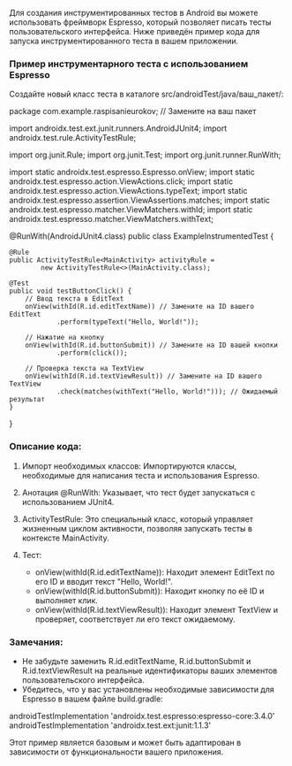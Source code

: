 Для создания инструментированных тестов в Android вы можете использовать фреймворк Espresso, который позволяет писать тесты пользовательского интерфейса. Ниже приведён пример кода для запуска инструментированного теста в вашем приложении.

### Пример инструментарного теста с использованием Espresso

Создайте новый класс теста в каталоге src/androidTest/java/ваш_пакет/:

package com.example.raspisanieurokov; // Замените на ваш пакет

import androidx.test.ext.junit.runners.AndroidJUnit4;
import androidx.test.rule.ActivityTestRule;

import org.junit.Rule;
import org.junit.Test;
import org.junit.runner.RunWith;

import static androidx.test.espresso.Espresso.onView;
import static androidx.test.espresso.action.ViewActions.click;
import static androidx.test.espresso.action.ViewActions.typeText;
import static androidx.test.espresso.assertion.ViewAssertions.matches;
import static androidx.test.espresso.matcher.ViewMatchers.withId;
import static androidx.test.espresso.matcher.ViewMatchers.withText;

@RunWith(AndroidJUnit4.class)
public class ExampleInstrumentedTest {

    @Rule
    public ActivityTestRule<MainActivity> activityRule =
            new ActivityTestRule<>(MainActivity.class);

    @Test
    public void testButtonClick() {
        // Ввод текста в EditText
        onView(withId(R.id.editTextName)) // Замените на ID вашего EditText
                .perform(typeText("Hello, World!"));

        // Нажатие на кнопку
        onView(withId(R.id.buttonSubmit)) // Замените на ID вашей кнопки
                .perform(click());

        // Проверка текста на TextView
        onView(withId(R.id.textViewResult)) // Замените на ID вашего TextView
                .check(matches(withText("Hello, World!"))); // Ожидаемый результат
    }
}


### Описание кода:

1. Импорт необходимых классов: Импортируются классы, необходимые для написания теста и использования Espresso.

2. Анотация @RunWith: Указывает, что тест будет запускаться с использованием JUnit4.

3. ActivityTestRule: Это специальный класс, который управляет жизненным циклом активности, позволяя запускать тесты в контексте MainActivity.

4. Тест: 
   - onView(withId(R.id.editTextName)): Находит элемент EditText по его ID и вводит текст "Hello, World!".
   - onView(withId(R.id.buttonSubmit)): Находит кнопку по её ID и выполняет клик.
   - onView(withId(R.id.textViewResult)): Находит элемент TextView и проверяет, соответствует ли его текст ожидаемому.

### Замечания:

- Не забудьте заменить R.id.editTextName, R.id.buttonSubmit и R.id.textViewResult на реальные идентификаторы ваших элементов пользовательского интерфейса.
- Убедитесь, что у вас установлены необходимые зависимости для Espresso в вашем файле build.gradle:
  
androidTestImplementation 'androidx.test.espresso:espresso-core:3.4.0'
androidTestImplementation 'androidx.test.ext:junit:1.1.3'


Этот пример является базовым и может быть адаптирован в зависимости от функциональности вашего приложения.

